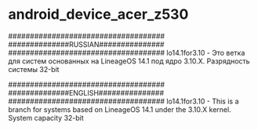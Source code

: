 # android_device_acer_z530

####################################
##############RUSSIAN###############
####################################
lo14.1for3.10 - Это ветка для систем основанных на LineageOS 14.1 под ядро 3.10.X. Разрядность системы 32-bit



####################################
##############ENGLISH###############
####################################
lo14.1for3.10 - This is a branch for systems based on LineageOS 14.1 under the 3.10.X kernel. System capacity 32-bit

